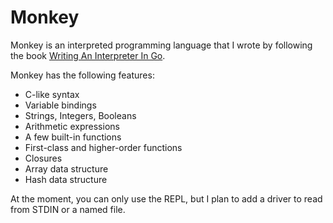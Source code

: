 # Monkey

Monkey is an interpreted programming language that I wrote by following the book [Writing An Interpreter In Go](https://interpreterbook.com/). 

Monkey has the following features:
 - C-like syntax
 - Variable bindings
 - Strings, Integers, Booleans
 - Arithmetic expressions
 - A few built-in functions
 - First-class and higher-order functions
 - Closures
 - Array data structure
 - Hash data structure

 At the moment, you can only use the REPL, but I plan to add a driver to read from STDIN or a named file.
